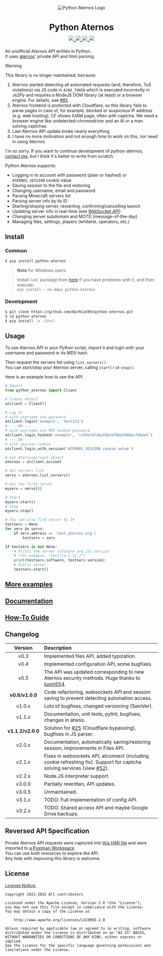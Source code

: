 <div align="center">
    <img src="https://i.ibb.co/3RXcXJ1/aternos-400.png" alt="Python Aternos Logo">
    <h1>
        Python Aternos
        <div>
            <a href="https://pypi.org/project/python-aternos/">
                <img src="https://img.shields.io/pypi/v/python-aternos">
            </a>
            <a href="https://www.apache.org/licenses/LICENSE-2.0.html">
                <img src="https://img.shields.io/pypi/l/python-aternos">
            </a>
            <a href="https://github.com/DarkCat09/python-aternos/commits">
                <img src="https://img.shields.io/github/last-commit/DarkCat09/python-aternos">
            </a>
            <a href="https://github.com/DarkCat09/python-aternos/issues">
                <img src="https://img.shields.io/github/issues/DarkCat09/python-aternos">
            </a>
        </div>
    </h1>
</div>

An unofficial Aternos API written in Python.  
It uses [aternos](https://aternos.org/)' private API and html parsing.

> [!WARNING]
>
> This library is no longer maintained, because:
> 1. Aternos started detecting all automated requests (and, therefore, ToS violations)
> via JS code in `AJAX_TOKEN` which is executed incorrectly in Js2Py and
> requires a NodeJS DOM library (at least) or a browser engine.
> For details, see [#85](https://github.com/DarkCat09/python-aternos/issues/85).
> 2. Aternos frontend is protected with Cloudflare, so this library fails to parse pages
> in case of, for example, blocked or suspicious IP address (e.g. web hosting).
> CF shows IUAM page, often with captcha. We need a browser engine like undetected-chromedriver and an AI or a man solving captchas.
> 3. Last Aternos API update broke nearly everything.
> 4. I have no more motivation and not enough time to work on this, nor need in using Aternos.
>
> I'm so sorry. If you want to continue development of python-aternos,
> [contact me](https://url.dc09.ru/contact), but I think it's better to write from scratch.

Python Aternos supports:

 - Logging in to account with password (plain or hashed) or `ATERNOS_SESSION` cookie value
 - Saving session to the file and restoring
 - Changing username, email and password
 - Parsing Minecraft servers list
 - Parsing server info by its ID
 - Starting/stoping server, restarting, confirming/cancelling launch
 - Updating server info in real-time (see [WebSocket API](https://python-aternos.codeberg.page/howto/websocket))
 - Changing server subdomain and MOTD (message-of-the-day)
 - Managing files, settings, players (whitelist, operators, etc.)

## Install

### Common
```bash
$ pip install python-aternos
```
> **Note** for Windows users
>
> Install `lxml` package from [here](https://www.lfd.uci.edu/~gohlke/pythonlibs/#lxml)
> if you have problems with it, and then execute:  
> `pip install --no-deps python-aternos`

### Development
```bash
$ git clone https://github.com/DarkCat09/python-aternos.git
$ cd python-aternos
$ pip install -e .[dev]
```

## Usage
To use Aternos API in your Python script, import it
and login with your username and password or its MD5 hash.

Then request the servers list using `list_servers()`.  
You can start/stop your Aternos server, calling `start()` or `stop()`.

Here is an example how to use the API:
```python
# Import
from python_aternos import Client

# Create object
atclient = Client()

# Log in
# with username and password
atclient.login('example', 'test123')
# ----OR----
# with username and MD5 hashed password
atclient.login_hashed('example', 'cc03e747a6afbbcbf8be7668acfebee5')
# ----OR----
# with session cookie
atclient.login_with_session('ATERNOS_SESSION cookie value')

# Get AternosAccount object
aternos = atclient.account

# Get servers list
servs = aternos.list_servers()

# Get the first server
myserv = servs[0]

# Start
myserv.start()
# Stop
myserv.stop()

# You can also find server by IP
testserv = None
for serv in servs:
    if serv.address == 'test.aternos.org':
        testserv = serv

if testserv is not None:
    # Prints the server software and its version
    # (for example, "Vanilla 1.12.2")
    print(testserv.software, testserv.version)
    # Starts server
    testserv.start()
```

## [More examples](https://github.com/DarkCat09/python-aternos/tree/main/examples)

## [Documentation](https://python-aternos.codeberg.page)

## [How-To Guide](https://python-aternos.codeberg.page/howto/auth)

## Changelog
|Version|Description |
|:-----:|:-----------|
|v0.3|Implemented files API, added typization.|
|v0.4|Implemented configuration API, some bugfixes.|
|v0.5|The API was updated corresponding to new Aternos security methods. Huge thanks to [lusm554](https://github.com/lusm554).|
|**v0.6/v1.0.0**|Code refactoring, websockets API and session saving to prevent detecting automation access.|
|v1.0.x|Lots of bugfixes, changed versioning (SemVer).|
|v1.1.x|Documentation, unit tests, pylint, bugfixes, changes in atwss.|
|**v1.1.2/v2.0.0**|Solution for [#25](https://github.com/DarkCat09/python-aternos/issues/25) (Cloudflare bypassing), bugfixes in JS parser.|
|v2.0.x|Documentation, automatically saving/restoring session, improvements in Files API.|
|v2.1.x|Fixes in websockets API, atconnect (including cookie refreshing fix). Support for captcha solving services (view [#52](https://github.com/DarkCat09/python-aternos/issues/52)).|
|v2.2.x|Node.JS interpreter support.|
|v3.0.0|Partially rewritten, API updates.|
|v3.0.5|Unmaintained.|
|v3.1.x|TODO: Full implementation of config API.|
|v3.2.x|TODO: Shared access API and maybe Google Drive backups.|

## Reversed API Specification
Private Aternos API requests were captured into
[this HAR file](https://github.com/DarkCat09/python-aternos/blob/main/aternos.har)
and were imported to
[a Postman Workspace](https://www.postman.com/darkcat09/workspace/aternos-api).  
You can use both resources to explore the API.  
Any help with improving this library is welcome.

## License
[License Notice:](https://github.com/DarkCat09/python-aternos/blob/main/NOTICE)
```
Copyright 2021-2022 All contributors

Licensed under the Apache License, Version 2.0 (the "License");
you may not use this file except in compliance with the License.
You may obtain a copy of the License at

    http://www.apache.org/licenses/LICENSE-2.0

Unless required by applicable law or agreed to in writing, software
distributed under the License is distributed on an "AS IS" BASIS,
WITHOUT WARRANTIES OR CONDITIONS OF ANY KIND, either express or implied.
See the License for the specific language governing permissions and
limitations under the License.
```
